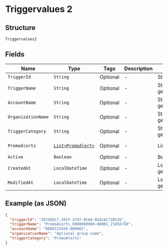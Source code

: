 
# Triggervalues 2

## Structure

`Triggervalues2`

## Fields

| Name | Type | Tags | Description | Getter | Setter |
|  --- | --- | --- | --- | --- | --- |
| `TriggerId` | `String` | Optional | - | String getTriggerId() | setTriggerId(String triggerId) |
| `TriggerName` | `String` | Optional | - | String getTriggerName() | setTriggerName(String triggerName) |
| `AccountName` | `String` | Optional | - | String getAccountName() | setAccountName(String accountName) |
| `OrganizationName` | `String` | Optional | - | String getOrganizationName() | setOrganizationName(String organizationName) |
| `TriggerCategory` | `String` | Optional | - | String getTriggerCategory() | setTriggerCategory(String triggerCategory) |
| `PromoAlerts` | [`List<PromoAlert>`](../../doc/models/promo-alert.md) | Optional | - | List<PromoAlert> getPromoAlerts() | setPromoAlerts(List<PromoAlert> promoAlerts) |
| `Active` | `Boolean` | Optional | - | Boolean getActive() | setActive(Boolean active) |
| `CreatedAt` | `LocalDateTime` | Optional | - | LocalDateTime getCreatedAt() | setCreatedAt(LocalDateTime createdAt) |
| `ModifiedAt` | `LocalDateTime` | Optional | - | LocalDateTime getModifiedAt() | setModifiedAt(LocalDateTime modifiedAt) |

## Example (as JSON)

```json
{
  "triggerId": "2874DEC7-26CF-4797-9C6A-B5A2AC72D526",
  "triggerName": "PromoAlerts_0000000000-00001_23456789",
  "accountName": "0000123456-000001",
  "organizationName": "Optional group name",
  "triggerCategory": "PromoAlerts"
}
```

